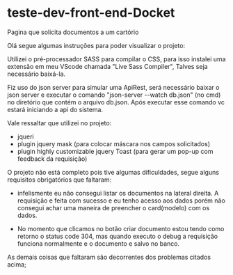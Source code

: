 # teste-dev-front-end-Docket
Pagina que solicita documentos a um cartório

Olá segue algumas instruções para poder visualizar o projeto:

Utilizei o pré-processador SASS para compilar o CSS, para isso instalei uma extensão em meu VScode chamada "Live Sass Compiler", Talves seja necessário baixá-la.

Fiz uso do json server para simular uma ApiRest, será necessário baixar o json server e executar o comando "json-server --watch db.json" (no cmd) no diretório que contém o arquivo db.json. Após executar esse comando vc estará iniciando a api do sistema.

Vale ressaltar que utilizei no projeto:
- jqueri
- plugin jquery mask (para colocar máscara nos campos solicitados)
- plugin highly customizable jquery Toast (para gerar um pop-up com feedback da requisição)

O projeto não está completo pois tive algumas dificuldades, segue alguns requisitos obrigatórios que faltaram: 

- infelismente eu não consegui listar os documentos na lateral direita. A requisição e feita com sucesso e eu tenho acesso aos dados porém não consegui achar uma maneira de preencher o card(modelo) com os dados. 

- No momento que clicamos no botão criar documento estou tendo como retorno o status code 304, mas quando executo o debug a requisição funciona normalmente e o documento e salvo no banco.

As demais coisas que faltaram são decorrentes dos problemas citados acima;  

